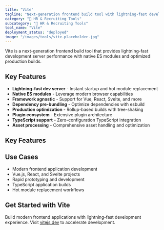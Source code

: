 ```yaml
---
title: "Vite"
tagline: "Next-generation frontend build tool with lightning-fast development server"
category: "👥 HR & Recruiting Tools"
subcategory: "👥 HR & Recruiting Tools"
tool_name: "Vite"
deployment_status: "deployed"
image: "/images/tools/vite-placeholder.jpg"
---
```

Vite is a next-generation frontend build tool that provides lightning-fast development server performance with native ES modules and optimized production builds.

## Key Features

- **Lightning-fast dev server** - Instant startup and hot module replacement
- **Native ES modules** - Leverage modern browser capabilities
- **Framework agnostic** - Support for Vue, React, Svelte, and more
- **Dependency pre-bundling** - Optimize dependencies with esbuild
- **Production optimization** - Rollup-based builds with tree-shaking
- **Plugin ecosystem** - Extensive plugin architecture
- **TypeScript support** - Zero-configuration TypeScript integration
- **Asset processing** - Comprehensive asset handling and optimization

## Key Features


## Use Cases

- Modern frontend application development
- Vue.js, React, and Svelte projects
- Rapid prototyping and development
- TypeScript application builds
- Hot module replacement workflows

## Get Started with Vite

Build modern frontend applications with lightning-fast development experience. Visit [vitejs.dev](https://vitejs.dev) to accelerate development.